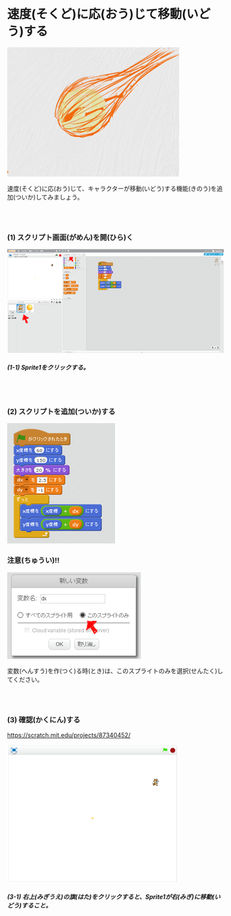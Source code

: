 # 速度(そくど)に応(おう)じて移動(いどう)する

![](about.png)

速度(そくど)に応(おう)じて、キャラクターが移動(いどう)する機能(きのう)を追加(ついか)してみましょう。

<br>
<br>

### (1) スクリプト画面(がめん)を開(ひら)く

![](d001.png)

##### (1-1) Sprite1をクリックする。


<br>
<br>

### (2) スクリプトを追加(ついか)する
![](s002.png)

### 注意(ちゅうい)!!
![](s002_opt01.png)

変数(へんすう)を作(つく)る時(とき)は、このスプライトのみを選択(せんたく)してください。

<br>
<br>

### (3) 確認(かくにん)する

https://scratch.mit.edu/projects/87340452/


![](con01.png)


##### (3-1) 右上(みぎうえ)の旗(はた)をクリックすると、Sprite1が右(みぎ)に移動(いどう)すること。
<br>
<br>
